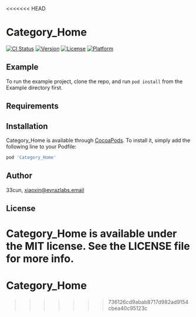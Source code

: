 <<<<<<< HEAD
# Category_Home

[![CI Status](https://img.shields.io/travis/33cun/Category_Home.svg?style=flat)](https://travis-ci.org/33cun/Category_Home)
[![Version](https://img.shields.io/cocoapods/v/Category_Home.svg?style=flat)](https://cocoapods.org/pods/Category_Home)
[![License](https://img.shields.io/cocoapods/l/Category_Home.svg?style=flat)](https://cocoapods.org/pods/Category_Home)
[![Platform](https://img.shields.io/cocoapods/p/Category_Home.svg?style=flat)](https://cocoapods.org/pods/Category_Home)

## Example

To run the example project, clone the repo, and run `pod install` from the Example directory first.

## Requirements

## Installation

Category_Home is available through [CocoaPods](https://cocoapods.org). To install
it, simply add the following line to your Podfile:

```ruby
pod 'Category_Home'
```

## Author

33cun, xiaoxin@evrazlabs.email

## License

Category_Home is available under the MIT license. See the LICENSE file for more info.
=======
# Category_Home
>>>>>>> 736126cd9abab8717d982ad9154cbea40c95123c
